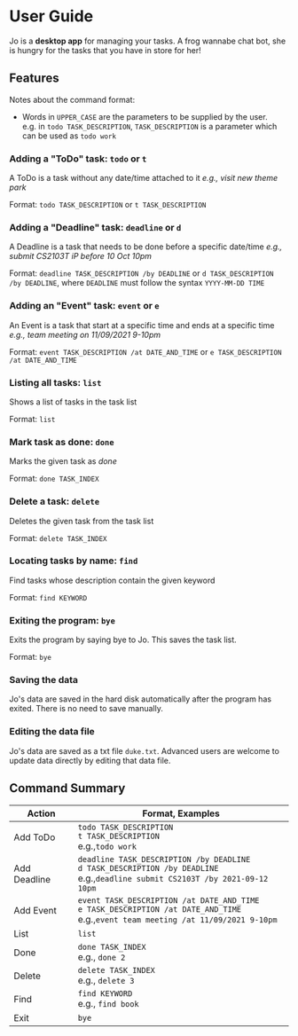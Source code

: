 # User Guide

Jo is a **desktop app** for managing your tasks. A frog wannabe chat bot, 
she is hungry for the tasks that you have in store for her!

## Features 
Notes about the command format: <br/>
- Words in `UPPER_CASE` are the parameters to be supplied by the user. <br/>
e.g. in `todo TASK_DESCRIPTION`, `TASK_DESCRIPTION` is a parameter which can be used as `todo work`

### Adding a "ToDo" task: `todo` or `t`
A ToDo is a task without any date/time attached to it _e.g., visit new theme park_

Format: `todo TASK_DESCRIPTION` or `t TASK_DESCRIPTION`

### Adding a "Deadline" task: `deadline` or `d`
A Deadline is a task that needs to be done before a specific date/time _e.g., submit CS2103T iP before 10 Oct 10pm_

Format: `deadline TASK_DESCRIPTION /by DEADLINE` or `d TASK_DESCRIPTION /by DEADLINE`, where `DEADLINE` must follow the syntax `YYYY-MM-DD TIME`

### Adding an "Event" task: `event` or `e`
An Event is a task that start at a specific time and ends at a specific time _e.g., team meeting on 11/09/2021 9-10pm_

Format: `event TASK_DESCRIPTION /at DATE_AND_TIME` or `e TASK_DESCRIPTION /at DATE_AND_TIME`

### Listing all tasks: `list`
Shows a list of tasks in the task list

Format: `list`

### Mark task as done: `done`
Marks the given task as _done_

Format: `done TASK_INDEX`

### Delete a task: `delete`
Deletes the given task from the task list

Format: `delete TASK_INDEX`

### Locating tasks by name: `find`
Find tasks whose description contain the given keyword

Format: `find KEYWORD`

### Exiting the program: `bye`
Exits the program by saying bye to Jo. This saves the task list.

Format: `bye`

### Saving the data
Jo's data are saved in the hard disk automatically after the program has exited. 
There is no need to save manually.

### Editing the data file
Jo's data are saved as a txt file `duke.txt`. Advanced users are welcome to update data directly by editing that data file.

## Command Summary

Action | Format, Examples
-------|------------------
Add ToDo | `todo TASK_DESCRIPTION`<br/> `t TASK_DESCRIPTION`<br/>  e.g.,`todo work`
Add Deadline |  `deadline TASK_DESCRIPTION /by DEADLINE`<br/> `d TASK_DESCRIPTION /by DEADLINE`<br/> e.g.,`deadline submit CS2103T /by 2021-09-12 10pm`
Add Event | `event TASK_DESCRIPTION /at DATE_AND_TIME`<br/> `e TASK_DESCRIPTION /at DATE_AND_TIME` <br/> e.g.,`event team meeting /at 11/09/2021 9-10pm`
List | `list`
Done | `done TASK_INDEX` <br/> e.g., `done 2`
Delete | `delete TASK_INDEX` <br/> e.g., `delete 3`
Find | `find KEYWORD` <br/> e.g., `find book`
Exit | `bye`

